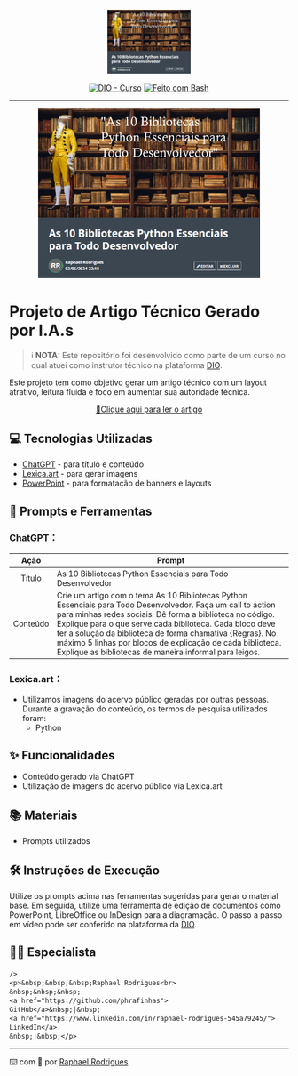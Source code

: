 <p align="center">
    <img width="150" src="assets/banner.png" alt="Banner do Projeto">
</p>

<p align="center">
  <a href="https://dio.me/"><img src="https://img.shields.io/badge/DIO-Curso-28DA77?logo=youtube" alt="DIO - Curso"></a>
  <a href="https://www.gnu.org/software/bash/" title="Ir para a página inicial do Bash"><img src="https://img.shields.io/badge/Prompt-Project-blue?logo=gnu-bash&amp;logoColor=white" alt="Feito com Bash"></a>
</p>

---

<p align="center">
  <img 
    src="assets/banner.png"
    width="400"  
    alt="Pré-visualização do Projeto"
  />
</p>

# Projeto de Artigo Técnico Gerado por I.A.s

 > ℹ️ **NOTA:** Este repositório foi desenvolvido como parte de um curso no qual atuei como instrutor técnico na plataforma [DIO](https://dio.me).

Este projeto tem como objetivo gerar um artigo técnico com um layout atrativo, leitura fluída e foco em aumentar sua autoridade técnica.

<p align="center">
  <a href="https://web.dio.me/articles/as-10-bibliotecas-python-essenciais-para-todo-desenvolvedor?back=%2Farticles&page=1&order=oldest"> 📕Clique aqui para ler o artigo</a>
</p>

## 💻 Tecnologias Utilizadas

- [ChatGPT](https://chat.openai.com/) - para título e conteúdo
- [Lexica.art](https://lexica.art/) - para gerar imagens
- [PowerPoint](https://www.microsoft.com/en/microsoft-365/powerpoint) - para formatação de banners e layouts

## 📄 Prompts e Ferramentas

### ChatGPT：

|   Ação   | Prompt                                                                                                                                                                                                                                                                         |
| :------: | ------------------------------------------------------------------------------------------------------------------------------------------------------------------------------------------------------------------------------------------------------------------------------ |
|  Título  | As 10 Bibliotecas Python Essenciais para Todo Desenvolvedor                                                                                                                                                                                                    |
| Conteúdo | Crie um artigo com o tema As 10 Bibliotecas Python Essenciais para Todo Desenvolvedor. Faça um call to action para minhas redes sociais. Dê forma a biblioteca no código. Explique para o que serve cada biblioteca. Cada bloco deve ter a solução da biblioteca de forma chamativa {Regras}. No máximo 5 linhas por blocos de explicação de cada biblioteca. Explique as bibliotecas de maneira informal para leigos. |

### Lexica.art：

- Utilizamos imagens do acervo público geradas por outras pessoas. Durante a gravação do conteúdo, os termos de pesquisa utilizados foram:
  - Python

## ✨ Funcionalidades

- Conteúdo gerado via ChatGPT
- Utilização de imagens do acervo público via Lexica.art

## 📚 Materiais

- Prompts utilizados

## 🛠️ Instruções de Execução

Utilize os prompts acima nas ferramentas sugeridas para gerar o material base. Em seguida, utilize uma ferramenta de edição de documentos como PowerPoint, LibreOffice ou InDesign para a diagramação. O passo a passo em vídeo pode ser conferido na plataforma da [DIO](https://dio.me).

## 👨‍💻 Especialista

<p>
    
    />
    <p>&nbsp;&nbsp;&nbsp;Raphael Rodrigues<br>
    &nbsp;&nbsp;&nbsp;
    <a href="https://github.com/phrafinhas">
    GitHub</a>&nbsp;|&nbsp;
    <a href="https://www.linkedin.com/in/raphael-rodrigues-545a79245/">
    LinkedIn</a>
    &nbsp;|&nbsp;</p>
</p>

---

⌨️ com 💜 por [Raphael Rodrigues](https://github.com/phrafinhas)
